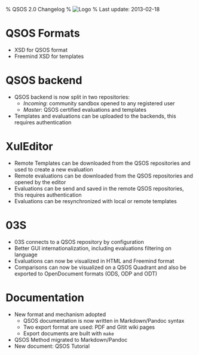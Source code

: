 % QSOS 2.0 Changelog
% ![Logo](Images/QSOS.png)
% Last update: 2013-02-18

# QSOS Formats
* XSD for QSOS format
* Freemind XSD for templates

# QSOS backend
* QSOS backend is now split in two repositories:
    + _Incoming_: community sandbox opened to any registered user
    + _Master_: QSOS certified evaluations and templates
* Templates and evaluations can be uploaded to the backends, this requires authentication

# XulEditor
* Remote Templates can be downloaded from the QSOS repositories and used to create a new evaluation
* Remote evaluations can be downloaded from the QSOS repositories and opened by the editor
* Evaluations can be send and saved in the remote QSOS repositories, this requires authentication
* Evaluations can be resynchronized with local or remote templates

# 03S
* 03S connects to a QSOS repository by configuration
* Better GUI internationalization, including evaluations filtering on language
* Evaluations can now be visualized in HTML and Freemind format
* Comparisons can now be visualized on a QSOS Quadrant and also be exported to OpenDocument formats (ODS, ODP and ODT)

# Documentation
* New format and mechanism adopted
    + QSOS documentation is now written in Markdown/Pandoc syntax
    + Two export format are used: PDF and Gitit wiki pages
    + Export documents are built with `make`
* QSOS Method migrated to Markdown/Pandoc
* New document: QSOS Tutorial
